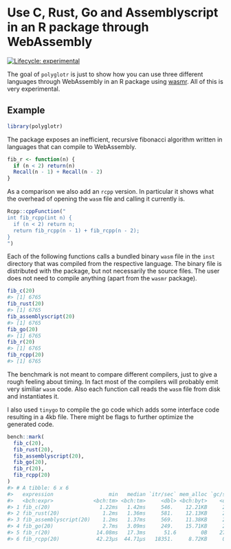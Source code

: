 
<!-- README.md is generated from README.Rmd. Please edit that file -->

# Use C, Rust, Go and Assemblyscript in an R package through WebAssembly

<!-- badges: start -->

[![Lifecycle:
experimental](https://img.shields.io/badge/lifecycle-experimental-orange.svg)](https://www.tidyverse.org/lifecycle/#experimental)
<!-- badges: end -->

The goal of `polyglotr` is just to show how you can use three different
languages through WebAssembly in an R package using
[wasmr](https://github.com/dirkschumacher/wasmr). All of this is very
experimental.

## Example

``` r
library(polyglotr)
```

The package exposes an inefficient, recursive fibonacci algorithm
written in languages that can compile to WebAssembly.

``` r
fib_r <- function(n) {
  if (n < 2) return(n)
  Recall(n - 1) + Recall(n - 2)
}
```

As a comparison we also add an `rcpp` version. In particular it shows
what the overhead of opening the `wasm` file and calling it currently
is.

``` r
Rcpp::cppFunction("
int fib_rcpp(int n) {
  if (n < 2) return n;
  return fib_rcpp(n - 1) + fib_rcpp(n - 2);
}
")
```

Each of the following functions calls a bundled binary `wasm` file in
the `inst` directory that was compiled from the respective language. The
binary file is distributed with the package, but not necessarily the
source files. The user does not need to compile anything (apart from the
`wasmr` package).

``` r
fib_c(20)
#> [1] 6765
fib_rust(20)
#> [1] 6765
fib_assemblyscript(20)
#> [1] 6765
fib_go(20)
#> [1] 6765
fib_r(20)
#> [1] 6765
fib_rcpp(20)
#> [1] 6765
```

The benchmark is not meant to compare different compilers, just to give
a rough feeling about timing. In fact most of the compilers will
probably emit very similiar `wasm` code. Also each function call reads
the `wasm` file from disk and instantiates it.

I also used `tinygo` to compile the go code which adds some interface
code resulting in a 4kb file. There might be flags to further optimize
the generated code.

``` r
bench::mark(
  fib_c(20),
  fib_rust(20),
  fib_assemblyscript(20),
  fib_go(20),
  fib_r(20),
  fib_rcpp(20)
)
#> # A tibble: 6 x 6
#>   expression                  min   median `itr/sec` mem_alloc `gc/sec`
#>   <bch:expr>             <bch:tm> <bch:tm>     <dbl> <bch:byt>    <dbl>
#> 1 fib_c(20)                1.22ms   1.42ms     546.    12.21KB     2.08
#> 2 fib_rust(20)              1.2ms   1.36ms     581.    12.13KB     2.03
#> 3 fib_assemblyscript(20)    1.2ms   1.37ms     569.    11.38KB     2.05
#> 4 fib_go(20)                2.7ms   3.09ms     249.    15.71KB     2.04
#> 5 fib_r(20)               14.08ms   17.3ms      51.6        0B    27.3 
#> 6 fib_rcpp(20)            42.23µs  44.71µs   18351.     8.72KB     0
```
